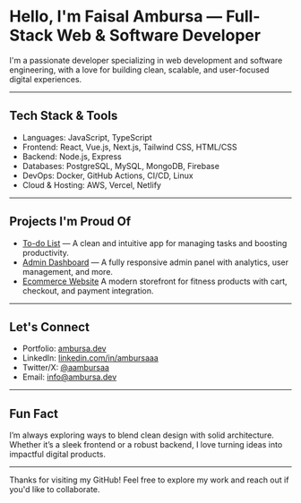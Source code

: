 # Hello, I'm Faisal Ambursa — Full-Stack Web & Software Developer

I'm a passionate developer specializing in web development and software engineering, with a love for building clean, scalable, and user-focused digital experiences.

---

## Tech Stack & Tools

- Languages: JavaScript, TypeScript
- Frontend: React, Vue.js, Next.js, Tailwind CSS, HTML/CSS
- Backend: Node.js, Express
- Databases: PostgreSQL, MySQL, MongoDB, Firebase
- DevOps: Docker, GitHub Actions, CI/CD, Linux
- Cloud & Hosting: AWS, Vercel, Netlify

---

## Projects I'm Proud Of

- [To-do List](https://todofloww.netlify.app/) — A clean and intuitive app for managing tasks and boosting productivity.
- [Admin Dashboard](https://adminda.netlify.app/) — A fully responsive admin panel with analytics, user management, and more.
- [Ecommerce Website](https://fitgearr.netlify.app/) A modern storefront for fitness products with cart, checkout, and payment integration.


---

## Let's Connect

- Portfolio: [ambursa.dev](https://ambursaa.netlify.app/)
- LinkedIn: [linkedin.com/in/ambursaaa](https://www.linkedin.com/in/ambursaaa/)
- Twitter/X: [@aambursaa](https://x.com/aambursaa)
- Email: [info@ambursa.dev](mailto:info@ambursa.dev)

---

## Fun Fact

I’m always exploring ways to blend clean design with solid architecture. Whether it’s a sleek frontend or a robust backend, I love turning ideas into impactful digital products.

---

Thanks for visiting my GitHub! Feel free to explore my work and reach out if you'd like to collaborate.
